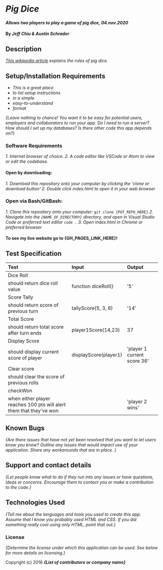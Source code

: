 # _Pig Dice_

#### _Allows two players to play a game of pig dice, 04.nov.2020_

#### By _**Jeff Chiu & Austin Schrader**_

## Description

_[This wikipedia article](https://en.wikipedia.org/wiki/Pig_%28dice_game%29) explains the rules of pig dice._ 

## Setup/Installation Requirements

* _This is a great place_
* _to list setup instructions_
* _in a simple_
* _easy-to-understand_
* _format_

_{Leave nothing to chance! You want it to be easy for potential users, employers and collaborators to run your app. Do I need to run a server? How should I set up my databases? Is there other code this app depends on?}_

### Software Requirements
_1. Internet browser of choice._
_2. A code editor like VSCode or Atom to view or edit the codebase._

#### Open by downloading:
_1. Download this repository onto your computer by clicking the 'clone or download button'_
_2. Double click index.html to open it in your web browser_

### Open via Bash/GitBash:
_1. Clone this repository onto your computer:_
`git clone {PUT_REPO_HERE}`
_2. Navigate into the `{NAME_OF_DIRECTORY}` directory, and open in Visual Studio Code or preferred text editor_
`code .`
_3. Open index.html in Chrome or preferred browser_

#### To see my live website go to {GH_PAGES_LINK_HERE}!

## Test Specification

| Test | Input | Output |
| :----------- | :----------------------| :----------- |
| Dice Roll |||
| should return dice roll value | function diceRoll() | '5' |
| Score Tally |||
| should return score of previous turn | tallyScore(5, 3, 6) | '14' |
| Total Score |||
| should return total score after turn ends | player1Score(14,23) | 37 |
| Display Score |||
| should display current score of player | displayScore(player1) | 'player 1 current score 36' |
| Clear score |||
| should clear the score of previous rolls | | |
| checkWon ||||
| when either player reaches 100 pts will alert them that they've won | | 'player 2 wins' |

## Known Bugs

_{Are there issues that have not yet been resolved that you want to let users know you know?  Outline any issues that would impact use of your application.  Share any workarounds that are in place. }_

## Support and contact details

_{Let people know what to do if they run into any issues or have questions, ideas or concerns.  Encourage them to contact you or make a contribution to the code.}_

## Technologies Used

_{Tell me about the languages and tools you used to create this app. Assume that I know you probably used HTML and CSS. If you did something really cool using only HTML, point that out.}_

### License

*{Determine the license under which this application can be used.  See below for more details on licensing.}*

Copyright (c) 2016 **_{List of contributors or company name}_**